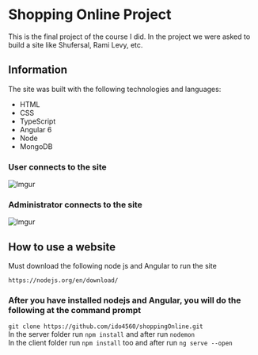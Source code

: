 # Shopping Online Project
This is the final project of the course I did.
In the project we were asked to build a site like Shufersal, Rami Levy, etc.

## Information
The site was built with the following technologies and languages:
- HTML
- CSS
- TypeScript
- Angular 6
- Node
- MongoDB

### User connects to the site
![Imgur](/screenshots/1.gif)

### Administrator connects to the site
![Imgur](/screenshots/2.gif)

## How to use a website
Must download the following node js and Angular to run the site
```
https://nodejs.org/en/download/
```
### After you have installed nodejs and Angular, you will do the following at the command prompt
`git clone https://github.com/ido4560/shoppingOnline.git` <br>
In the server folder run `npm install` and after run `nodemon` <br>
In the client folder run `npm install` too and after run `ng serve --open`<br>
